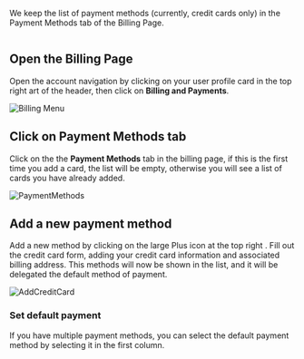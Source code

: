 <!-- DB -->

We keep the list of payment methods (currently, credit cards only) in the Payment Methods tab of the Billing Page.

<img data-gifffer="/images/AddPaymentMethod.gif" />

## Open the Billing Page

Open the account navigation by clicking on your user profile card in the top right art of the header, then click on <i class="zmdi zmdi-card zmdi-hc-border"></i> **Billing and Payments**.

![Billing Menu](/images/BillingsMenuItem.png "Billing Menu Item")

## Click on Payment Methods tab

Click on the the <i class="zmdi zmdi-card zmdi-hc-border"></i> **Payment Methods** tab in the billing page, if this is the first time you add a card, the list will be empty, otherwise you will see a list of cards you have already added.

![PaymentMethods](/images/PaymentMethods.png "PaymentMethods")

## Add a new payment method

Add a new method by clicking on the large Plus icon at the top right <i class="zmdi zmdi-plus-circle zmdi-hc-border"></i>. Fill out the credit card form, adding your credit card information and associated billing address. This methods will now be shown in the list, and it will be delegated the default method of payment.

![AddCreditCard](/images/AddCreditCard.png "Add a credit card")

### Set default payment

If you have multiple payment methods, you can select the default payment method by selecting it in the first column.
